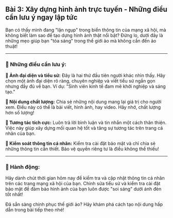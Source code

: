 ## Bài 3: Xây dựng hình ảnh trực tuyến - Những điều cần lưu ý ngay lập tức

Bạn có thấy mình đang "lặn ngụp" trong biển thông tin của mạng xã hội, mà không biết làm sao để tạo dựng hình ảnh thật nổi bật? Đừng lo, dưới đây là những mẹo giúp bạn "tỏa sáng" trong thế giới ảo mà không cần đến ảo thuật!

---

### 📌 Những điều cần lưu ý:

**🔹 Ảnh đại diện và tiểu sử:**
Đây là hai thứ đầu tiên người khác nhìn thấy. Hãy chọn một ảnh đại diện rõ ràng, chuyên nghiệp và viết tiểu sử ngắn gọn nhưng đầy đủ về bạn. Ví dụ: "Sinh viên kinh tế đam mê khởi nghiệp và sáng tạo."

**🔹 Nội dung chất lượng:**
Chia sẻ những nội dung mang lại giá trị cho người xem. Điều này có thể là bài viết, hình ảnh, hay video. Hãy nhớ, chất lượng hơn số lượng!

**🔹 Tương tác tích cực:**
Luôn trả lời bình luận và tin nhắn một cách thân thiện. Việc này giúp xây dựng mối quan hệ tốt và tăng sự tương tác trên trang cá nhân của bạn.

**🔹 Kiểm soát thông tin cá nhân:**
Kiểm tra cài đặt bảo mật và chỉ chia sẻ những thông tin cần thiết. Bảo vệ quyền riêng tư là điều không thể thiếu!

---

### 🚀 Hành động:

Hãy dành chút thời gian hôm nay để kiểm tra và cập nhật thông tin cá nhân trên các trang mạng xã hội của bạn. Chỉnh sửa tiểu sử và kiểm tra cài đặt bảo mật để đảm bảo hình ảnh của bạn luôn được "soi sáng" dưới ánh đèn tốt nhất!

Đã sẵn sàng chinh phục thế giới ảo? Hãy khám phá cách tạo nội dung hấp dẫn trong bài tiếp theo nhé!